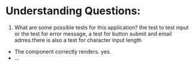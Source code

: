 # Understanding Questions:
1. What are some possible tests for this application?
  the test to test input or the test for error message, a test for button submit and email adrres.there is also a test for character input length
* The component correctly renders.
yes.
* ...